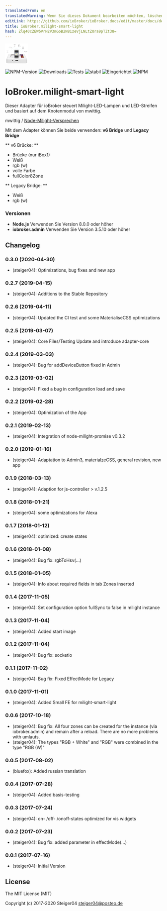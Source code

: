 ```yaml
---
translatedFrom: en
translatedWarning: Wenn Sie dieses Dokument bearbeiten möchten, löschen Sie bitte das Feld "translationsFrom". Andernfalls wird dieses Dokument automatisch erneut übersetzt
editLink: https://github.com/ioBroker/ioBroker.docs/edit/master/docs/de/adapterref/iobroker.milight-smart-light/README.md
title: ioBroker.milight-smart-light
hash: Zlq40cZEWbVrN2V3mGoB2N81zeVjLNLtZOra9pTZt38=
---
```

![milight-smart-light Logo](../../../en/adapterref/iobroker.milight-smart-light/admin/lib/images/milight-smart-light-md.png)

![NPM-Version](http://img.shields.io/npm/v/iobroker.milight-smart-light.svg)
![Downloads](https://img.shields.io/npm/dm/iobroker.milight-smart-light.svg)
![Tests](http://img.shields.io/travis/Steiger04/ioBroker.milight-smart-light/master.svg)
![stabil](http://iobroker.live/badges/milight-smart-light-stable.svg)
![Eingerichtet](http://iobroker.live/badges/milight-smart-light-installed.svg)
![NPM](https://nodei.co/npm/iobroker.milight-smart-light.png?downloads=true)

# IoBroker.milight-smart-light
Dieser Adapter für ioBroker steuert Milight-LED-Lampen und LED-Streifen und basiert auf dem Knotenmodul von mwittig.

mwittig / [Node-Milight-Versprechen](https://github.com/mwittig/node-milight-promise)

Mit dem Adapter können Sie beide verwenden: **v6 Bridge** und **Legacy Bridge**

** v6 Brücke: **

- Brücke (nur iBox1)
- Weiß
- rgb (w)
- volle Farbe
- fullColor8Zone

** Legacy Bridge: **

- Weiß
- rgb (w)

### Versionen
- **Node.js** Verwenden Sie Version 8.0.0 oder höher
- **iobroker.admin** Verwenden Sie Version 3.5.10 oder höher

## Changelog
### 0.3.0 (2020-04-30)
- (steiger04): Optimizations, bug fixes and new app

### 0.2.7 (2019-04-15)
- (steiger04): Additions to the Stable Repository

### 0.2.6 (2019-04-11)
- (steiger04): Updated the CI test and some MaterialiseCSS optimizations

### 0.2.5 (2019-03-07)
- (steiger04): Core Files/Testing Update and introduce adapter-core

### 0.2.4 (2019-03-03)
- (steiger04): Bug for addDeviceButton fixed in Admin

### 0.2.3 (2019-03-02)
- (steiger04): Fixed a bug in configuration load and save

### 0.2.2 (2019-02-28)
- (steiger04): Optimization of the App

### 0.2.1 (2019-02-13)
- (steiger04): Integration of  node-milight-promise v0.3.2

### 0.2.0 (2019-01-16)
- (steiger04): Adaptation to Admin3, materialzeCSS, general revision, new app

### 0.1.9 (2018-03-13)
- (steiger04): Adaption for js-controller > v.1.2.5

### 0.1.8 (2018-01-21)
- (steiger04): some optimizations for Alexa

### 0.1.7 (2018-01-12)
- (steiger04): optimized: create states

### 0.1.6 (2018-01-08)
- (steiger04): Bug fix: rgbToHsv(...)

### 0.1.5 (2018-01-05)
- (steiger04): Info about required fields in tab Zones inserted

### 0.1.4 (2017-11-05)
- (steiger04): Set configuration option fullSync to false in milight instance

### 0.1.3 (2017-11-04)
- (steiger04): Added start image

### 0.1.2 (2017-11-04)
- (steiger04): Bug fix: socketio

### 0.1.1 (2017-11-02)
- (steiger04): Bug fix: Fixed EffectMode for Legacy

### 0.1.0 (2017-11-01)
- (steiger04): Added Small FE for milight-smart-light

### 0.0.6 (2017-10-18)
- (steiger04): Bug fix: All four zones can be created for the instance (via iobroker.admin) and remain after a reload. There are no more problems with umlauts.
- (steiger04): The types "RGB + White" and "RGB" were combined in the type "RGB (W)"

### 0.0.5 (2017-08-02)
- (bluefox): Added russian translation

### 0.0.4 (2017-07-28)
- (steiger04): Added basis-testing


### 0.0.3 (2017-07-24)
- (steiger04): on- /off- /onoff-states optimized for vis widgets

### 0.0.2 (2017-07-23)
- (steiger04): Bug fix: added parameter in effectMode(...)

### 0.0.1 (2017-07-16)
- (steiger04): Initial Version

## License

The MIT License (MIT)

Copyright (c) 2017-2020 Steiger04 <steiger04@posteo.de>